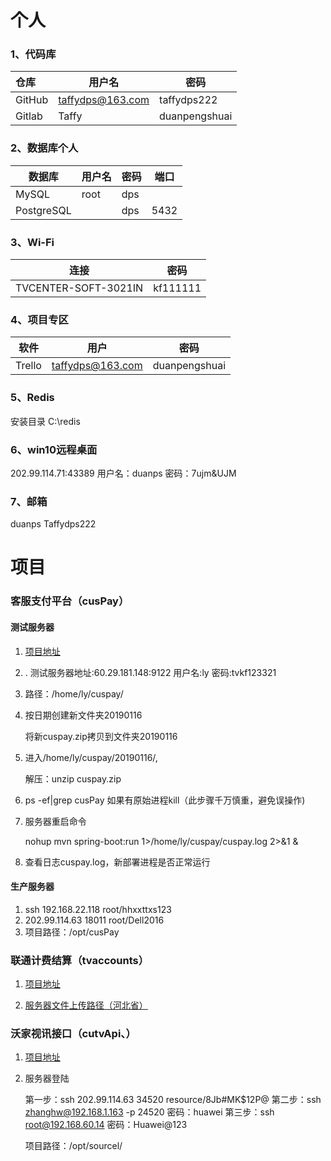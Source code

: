 # 个人

### 1、代码库

| 仓库   | 用户名           | 密码          |
| :----- | ---------------- | ------------- |
| GitHub | taffydps@163.com | taffydps222   |
| Gitlab | Taffy            | duanpengshuai |

### 2、数据库**个人**

| 数据库     | 用户名 | 密码 | 端口 |
| ---------- | ------ | ---- | ---- |
| MySQL      | root   | dps  |      |
| PostgreSQL |        | dps  | 5432 |

### 3、Wi-Fi

| 连接                 | 密码     |
| -------------------- | -------- |
| TVCENTER-SOFT-3021IN | kf111111 |

### 4、项目专区

| 软件   | 用户             | 密码          |
| ------ | ---------------- | ------------- |
| Trello | taffydps@163.com | duanpengshuai |

### 5、Redis

安装目录 C:\redis

### 6、win10远程桌面

 202.99.114.71:43389     用户名：duanps     密码：7ujm&UJM

### 7、邮箱

duanps	Taffydps222

# 项目

### 客服支付平台（cusPay）

#### 测试服务器

1. [项目地址](http://202.99.114.63:18019/Taffy/cusPay.git)

2. . 测试服务器地址:60.29.181.148:9122	用户名:ly    密码:tvkf123321

3. 路径：/home/ly/cuspay/  

4. 按日期创建新文件夹20190116

   将新cuspay.zip拷贝到文件夹20190116

5. 进入/home/ly/cuspay/20190116/,

   解压：unzip cuspay.zip

6. ps -ef|grep cusPay
   如果有原始进程kill（此步骤千万慎重，避免误操作)

7. 服务器重启命令

   nohup mvn spring-boot:run 1>/home/ly/cuspay/cuspay.log 2>&1 &

8. 查看日志cuspay.log，新部署进程是否正常运行

#### 生产服务器

1. ssh 192.168.22.118    	 root/hhxxttxs123
2. 202.99.114.63 18011      root/Dell2016
3. 项目路径：/opt/cusPay


### 联通计费结算（tvaccounts）

1. [项目地址](http://202.99.114.63:18019/jinxy43/tvaccounts.git)

2. [服务器文件上传路径（河北省）](/Third_Account_ShengFen/18)

   

### 沃家视讯接口（cutvApi、）

1. [项目地址](http://202.99.114.63:18019/Taffy/cutvapi.git)

2. 服务器登陆

   第一步：ssh 202.99.114.63 34520      resource/8Jb#MK$12P@
   第二步：ssh zhanghw@192.168.1.163 -p 24520 密码：huawei
   第三步：ssh root@192.168.60.14      密码：Huawei@123

   项目路径：/opt/sourcel/

